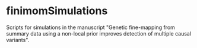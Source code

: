 # finimomSimulations

Scripts for simulations in the manuscript "Genetic fine-mapping from summary data using a non-local prior improves detection of multiple causal variants".
